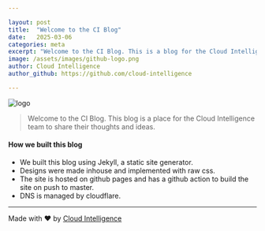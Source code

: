 ```yaml
---

layout: post
title:  "Welcome to the CI Blog"
date:   2025-03-06 
categories: meta
excerpt: "Welcome to the CI Blog. This is a blog for the Cloud Intelligence team to share their thoughts and ideas."
image: /assets/images/github-logo.png
author: Cloud Intelligence
author_github: https://github.com/cloud-intelligence

---
```

![logo](/assets/images/CIGif.gif)

> Welcome to the CI Blog. This blog is a place for the Cloud Intelligence team to share their thoughts and ideas.

#### How we built this blog

- We built this blog using Jekyll, a static site generator.
- Designs were made inhouse and implemented with raw css.
- The site is hosted on github pages and has a github action to build the site on push to master.
- DNS is managed by cloudflare.


---
Made with ❤️ by [Cloud Intelligence](https://www.cloudintelligence.co.za/)